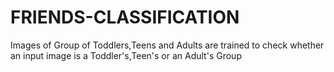 # FRIENDS-CLASSIFICATION
Images of Group of Toddlers,Teens and Adults are trained to check whether an input image is a Toddler's,Teen's or an Adult's Group
